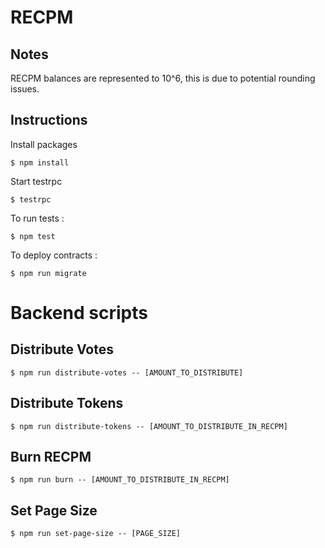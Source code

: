 # RECPM

## Notes

RECPM balances are represented to 10^6, this is due to potential rounding issues.

## Instructions

Install packages

```$ npm install```

Start testrpc

```$ testrpc```

To run tests : 

```$ npm test```

To deploy contracts : 

```$ npm run migrate```

# Backend scripts

## Distribute Votes

```$ npm run distribute-votes -- [AMOUNT_TO_DISTRIBUTE]``` 

## Distribute Tokens

```$ npm run distribute-tokens -- [AMOUNT_TO_DISTRIBUTE_IN_RECPM]``` 

## Burn RECPM

```$ npm run burn -- [AMOUNT_TO_DISTRIBUTE_IN_RECPM]``` 

## Set Page Size 

```$ npm run set-page-size -- [PAGE_SIZE]``` 